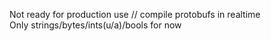 Not ready for production use // compile protobufs in realtime  
Only strings/bytes/ints(u/a)/bools for now
